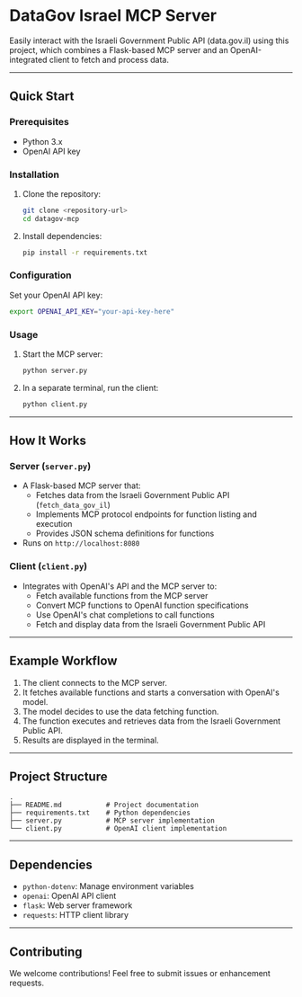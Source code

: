 # DataGov Israel MCP Server

Easily interact with the Israeli Government Public API (data.gov.il) using this project, which combines a Flask-based MCP server and an OpenAI-integrated client to fetch and process data.

---

## Quick Start

### Prerequisites
- Python 3.x
- OpenAI API key

### Installation
1. Clone the repository:
   ```bash
   git clone <repository-url>
   cd datagov-mcp
   ```
2. Install dependencies:
   ```bash
   pip install -r requirements.txt
   ```

### Configuration
Set your OpenAI API key:
```bash
export OPENAI_API_KEY="your-api-key-here"
```

### Usage
1. Start the MCP server:
   ```bash
   python server.py
   ```
2. In a separate terminal, run the client:
   ```bash
   python client.py
   ```

---

## How It Works

### Server (`server.py`)
- A Flask-based MCP server that:
  - Fetches data from the Israeli Government Public API (`fetch_data_gov_il`)
  - Implements MCP protocol endpoints for function listing and execution
  - Provides JSON schema definitions for functions
- Runs on `http://localhost:8080`

### Client (`client.py`)
- Integrates with OpenAI's API and the MCP server to:
  - Fetch available functions from the MCP server
  - Convert MCP functions to OpenAI function specifications
  - Use OpenAI's chat completions to call functions
  - Fetch and display data from the Israeli Government Public API

---

## Example Workflow

1. The client connects to the MCP server.
2. It fetches available functions and starts a conversation with OpenAI's model.
3. The model decides to use the data fetching function.
4. The function executes and retrieves data from the Israeli Government Public API.
5. Results are displayed in the terminal.

---

## Project Structure

```
.
├── README.md           # Project documentation
├── requirements.txt    # Python dependencies
├── server.py           # MCP server implementation
└── client.py           # OpenAI client implementation
```

---

## Dependencies

- `python-dotenv`: Manage environment variables
- `openai`: OpenAI API client
- `flask`: Web server framework
- `requests`: HTTP client library

---

## Contributing

We welcome contributions! Feel free to submit issues or enhancement requests.